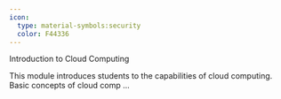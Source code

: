 ```yaml
---
icon:
  type: material-symbols:security
  color: F44336
---
```


Introduction to Cloud Computing

This module introduces students to the capabilities of cloud computing. Basic concepts of cloud comp ... 
